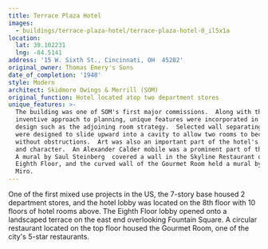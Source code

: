 ```yaml
---
title: Terrace Plaza Hotel
images:
  - buildings/terrace-plaza-hotel/terrace-plaza-hotel-0_il5x1a
location:
  lat: 39.102231
  lng: -84.5141
address: '15 W. Sixth St., Cincinnati, OH  45202'
original_owner: Thomas Emery's Sons
date_of_completion: '1948'
style: Modern
architect: Skidmore Owings & Merrill (SOM)
original_function: Hotel located atop two department stores
unique_features: >-
  The building was one of SOM's first major commissions.  Along with the
  inventive approach to planning, unique features were incorporated in the
  design such as the adjoining room strategy.  Selected wall separating rooms
  were designed to slide upward into a cavity to allow two rooms to become one
  without obstructions.  Art was also an important part of the hotel's design
  and character.  An Alexander Calder mobile was a prominent part of the lobby.
  A mural by Saul Steinberg  covered a wall in the Skyline Restaurant on the
  Eighth Floor, and the curved wall of the Gourmet Room held a mural by Joan
  Miro.
---
```


One of the first mixed use projects in the US, the 7-story base housed 2 department stores, and the hotel lobby was located on the 8th floor with 10 floors of hotel rooms above. The Eighth Floor lobby opened onto a landscaped terrace on the east end overlooking Fountain Square. A circular restaurant located on the top floor housed the Gourmet Room, one of the city's 5-star restaurants.
